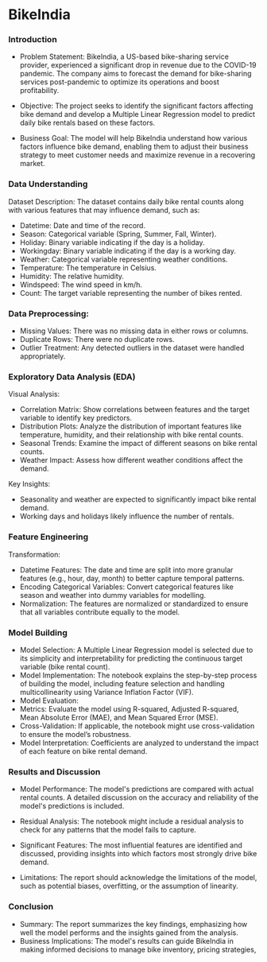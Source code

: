 # BikeIndia

### Introduction
   
- Problem Statement: BikeIndia, a US-based bike-sharing service provider, experienced a significant drop in revenue due to the COVID-19 pandemic. The company aims to forecast the demand for bike-sharing services post-pandemic to optimize its operations and boost profitability.

- Objective: The project seeks to identify the significant factors affecting bike demand and
develop a Multiple Linear Regression model to predict daily bike rentals based on these factors.

- Business Goal: The model will help BikeIndia understand how various factors influence bike
demand, enabling them to adjust their business strategy to meet customer needs and maximize
revenue in a recovering market.

### Data Understanding

Dataset Description: The dataset contains daily bike rental counts along with various
features that may influence demand, such as:

- Datetime: Date and time of the record.
- Season: Categorical variable (Spring, Summer, Fall, Winter).
- Holiday: Binary variable indicating if the day is a holiday.
- Workingday: Binary variable indicating if the day is a working day.
- Weather: Categorical variable representing weather conditions.
- Temperature: The temperature in Celsius.
- Humidity: The relative humidity.
- Windspeed: The wind speed in km/h.
- Count: The target variable representing the number of bikes rented.

### Data Preprocessing:
- Missing Values: There was no missing data in either rows or columns.
- Duplicate Rows: There were no duplicate rows.
- Outlier Treatment: Any detected outliers in the dataset were handled appropriately.
  
### Exploratory Data Analysis (EDA)

Visual Analysis:

- Correlation Matrix: Show correlations between features and the target variable to identify
key predictors.
- Distribution Plots: Analyze the distribution of important features like temperature, humidity,
and their relationship with bike rental counts.
- Seasonal Trends: Examine the impact of different seasons on bike rental counts.
- Weather Impact: Assess how different weather conditions affect the demand.

Key Insights:

- Seasonality and weather are expected to significantly impact bike rental demand.
- Working days and holidays likely influence the number of rentals.

### Feature Engineering

Transformation:

- Datetime Features: The date and time are split into more granular features (e.g., hour, day,
month) to better capture temporal patterns.
- Encoding Categorical Variables: Convert categorical features like season and weather into
dummy variables for modelling.
- Normalization: The features are normalized or standardized to ensure that all variables
contribute equally to the model.

### Model Building

- Model Selection: A Multiple Linear Regression model is selected due to its simplicity and
interpretability for predicting the continuous target variable (bike rental count).
- Model Implementation: The notebook explains the step-by-step process of building the
model, including feature selection and handling multicollinearity using Variance Inflation Factor
(VIF).
- Model Evaluation:
- Metrics: Evaluate the model using R-squared, Adjusted R-squared, Mean Absolute Error
(MAE), and Mean Squared Error (MSE).
- Cross-Validation: If applicable, the notebook might use cross-validation to ensure the
model’s robustness.
- Model Interpretation: Coefficients are analyzed to understand the impact of each feature on
bike rental demand.

### Results and Discussion

- Model Performance: The model's predictions are compared with actual rental counts. A
detailed discussion on the accuracy and reliability of the model's predictions is included.
- Residual Analysis: The notebook might include a residual analysis to check for any patterns
that the model fails to capture.
- Significant Features: The most influential features are identified and discussed, providing
insights into which factors most strongly drive bike demand.

- Limitations: The report should acknowledge the limitations of the model, such as potential
biases, overfitting, or the assumption of linearity.

### Conclusion

- Summary: The report summarizes the key findings, emphasizing how well the model
performs and the insights gained from the analysis.
- Business Implications: The model's results can guide BikeIndia in making informed
decisions to manage bike inventory, pricing strategies,
